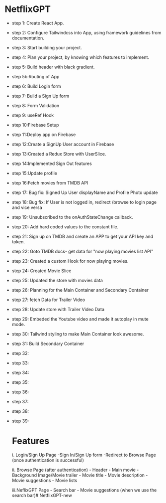 # NetflixGPT
- step 1: Create React App.
- step 2: Configure Tailwindcss into App, using framework guidelines from documentation.
- step 3: Start building your project.
- step 4: Plan your project, by knowing which features to implement.
- step 5: Build header with black gradient.
- step 5b:Routing of App
- step 6: Build Login form
- step 7: Build a Sign Up form
- step 8: Form Validation
- step 9: useRef Hook
- step 10:Firebase Setup
- step 11:Deploy app on Firebase
- step 12:Create a SignUp User account in Firebase
- step 13:Created a Redux Store with UserSlice.
- step 14:Implemented Sign Out features
- step 15:Update profile 
- step 16:Fetch movies from TMDB API
- step 17: Bug fix: Signed Up User displayName and Profile Photo update
- step 18: Bug fix: If User is not logged in, redirect /browse to login page and vice versa
- step 19: Unsubscribed to the onAuthStateChange callback.
- step 20: Add hard coded values to the constant file.
- step 21: Sign up on TMDB and create an APP to get your API key and token.
- step 22: Goto TMDB docs- get data for "now playing movies list API"
- step 23: Created a custom Hook for now playing movies.
- step 24: Created Movie Slice
- step 25: Updated the store with movies data
- step 26: Planning for the Main Container and Secondary Container
- step 27: fetch Data for Trailer Video
- step 28: Update store with Trailer Video Data
- step 29: Embeded the Youtube video and made it autoplay in mute mode.
- step 30: Tailwind styling to make Main Container look awesome.
- step 31: Build Secondary Container
- step 32:
- step 33:
- step 34:
- step 35:
- step 36:
- step 37:
- step 38:
- step 39:


    # Features
    i.  Login/Sign Up Page
        -Sign In/Sign Up form
        -Redirect to Browse Page (once authentication is successful) 

    ii. Browse Page (after authentication)
        - Header
        - Main movie
            - Background Image/Movie trailer
            - Movie title
            - Movie description
            - Movie suggestions
                - Movie lists
    
    iii.NeflixGPT Page
        - Search bar
        - Movie suggestions (when we use the search bar)#   N e t f l i x G P T - n e w 
 
 